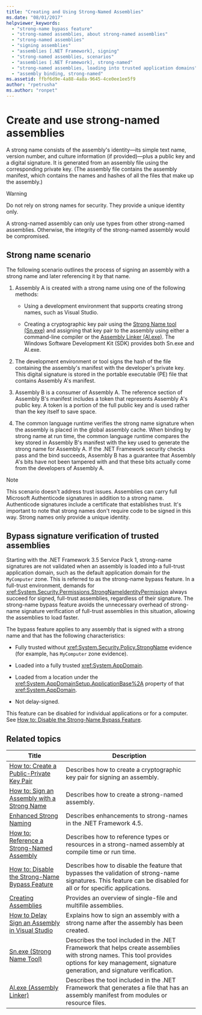 ```yaml
---
title: "Creating and Using Strong-Named Assemblies"
ms.date: "08/01/2017"
helpviewer_keywords:
  - "strong-name bypass feature"
  - "strong-named assemblies, about strong-named assemblies"
  - "strong-named assemblies"
  - "signing assemblies"
  - "assemblies [.NET Framework], signing"
  - "strong-named assemblies, scenarios"
  - "assemblies [.NET Framework], strong-named"
  - "strong-named assemblies, loading into trusted application domains"
  - "assembly binding, strong-named"
ms.assetid: ffbf6d9e-4a88-4a8a-9645-4ce0ee1ee5f9
author: "rpetrusha"
ms.author: "ronpet"
---
```

# Create and use strong-named assemblies

A strong name consists of the assembly's identity—its simple text name, version number, and culture information (if provided)—plus a public key and a digital signature. It is generated from an assembly file using the corresponding private key. (The assembly file contains the assembly manifest, which contains the names and hashes of all the files that make up the assembly.)

> [!WARNING]
> Do not rely on strong names for security. They provide a unique identity only.

A strong-named assembly can only use types from other strong-named assemblies. Otherwise, the integrity of the strong-named assembly would be compromised.

## Strong name scenario

The following scenario outlines the process of signing an assembly with a strong name and later referencing it by that name.

1. Assembly A is created with a strong name using one of the following methods:

    - Using a development environment that supports creating strong names, such as Visual Studio.

    - Creating a cryptographic key pair using the [Strong Name tool (Sn.exe)](../../../docs/framework/tools/sn-exe-strong-name-tool.md) and assigning that key pair to the assembly using either a command-line compiler or the [Assembly Linker (Al.exe)](../../../docs/framework/tools/al-exe-assembly-linker.md). The Windows Software Development Kit (SDK) provides both Sn.exe and Al.exe.

2. The development environment or tool signs the hash of the file containing the assembly's manifest with the developer's private key. This digital signature is stored in the portable executable (PE) file that contains Assembly A's manifest.

3. Assembly B is a consumer of Assembly A. The reference section of Assembly B's manifest includes a token that represents Assembly A's public key. A token is a portion of the full public key and is used rather than the key itself to save space.

4. The common language runtime verifies the strong name signature when the assembly is placed in the global assembly cache. When binding by strong name at run time, the common language runtime compares the key stored in Assembly B's manifest with the key used to generate the strong name for Assembly A. If the .NET Framework security checks pass and the bind succeeds, Assembly B has a guarantee that Assembly A's bits have not been tampered with and that these bits actually come from the developers of Assembly A.

> [!NOTE]
> This scenario doesn't address trust issues. Assemblies can carry full Microsoft Authenticode signatures in addition to a strong name. Authenticode signatures include a certificate that establishes trust. It's important to note that strong names don't require code to be signed in this way. Strong names only provide a unique identity.

## Bypass signature verification of trusted assemblies

Starting with the .NET Framework 3.5 Service Pack 1, strong-name signatures are not validated when an assembly is loaded into a full-trust application domain, such as the default application domain for the `MyComputer` zone. This is referred to as the strong-name bypass feature. In a full-trust environment, demands for <xref:System.Security.Permissions.StrongNameIdentityPermission> always succeed for signed, full-trust assemblies, regardless of their signature. The strong-name bypass feature avoids the unnecessary overhead of strong-name signature verification of full-trust assemblies in this situation, allowing the assemblies to load faster.

The bypass feature applies to any assembly that is signed with a strong name and that has the following characteristics:

- Fully trusted without <xref:System.Security.Policy.StrongName> evidence (for example, has `MyComputer` zone evidence).

- Loaded into a fully trusted <xref:System.AppDomain>.

- Loaded from a location under the <xref:System.AppDomainSetup.ApplicationBase%2A> property of that <xref:System.AppDomain>.

- Not delay-signed.

This feature can be disabled for individual applications or for a computer. See [How to: Disable the Strong-Name Bypass Feature](../../../docs/framework/app-domains/how-to-disable-the-strong-name-bypass-feature.md).

## Related topics

|Title|Description|
|-----------|-----------------|
|[How to: Create a Public-Private Key Pair](../../../docs/framework/app-domains/how-to-create-a-public-private-key-pair.md)|Describes how to create a cryptographic key pair for signing an assembly.|
|[How to: Sign an Assembly with a Strong Name](../../../docs/framework/app-domains/how-to-sign-an-assembly-with-a-strong-name.md)|Describes how to create a strong-named assembly.|
|[Enhanced Strong Naming](../../../docs/framework/app-domains/enhanced-strong-naming.md)|Describes enhancements to strong-names in the .NET Framework 4.5.|
|[How to: Reference a Strong-Named Assembly](../../../docs/framework/app-domains/how-to-reference-a-strong-named-assembly.md)|Describes how to reference types or resources in a strong-named assembly at compile time or run time.|
|[How to: Disable the Strong-Name Bypass Feature](../../../docs/framework/app-domains/how-to-disable-the-strong-name-bypass-feature.md)|Describes how to disable the feature that bypasses the validation of strong-name signatures. This feature can be disabled for all or for specific applications.|
|[Creating Assemblies](../../../docs/framework/app-domains/create-assemblies.md)|Provides an overview of single-file and multifile assemblies.|
|[How to Delay Sign an Assembly in Visual Studio](/visualstudio/ide/managing-assembly-and-manifest-signing#how-to-sign-an-assembly-in-visual-studio)|Explains how to sign an assembly with a strong name after the assembly has been created.|
|[Sn.exe (Strong Name Tool)](../../../docs/framework/tools/sn-exe-strong-name-tool.md)|Describes the tool included in the .NET Framework that helps create assemblies with strong names. This tool provides options for key management, signature generation, and signature verification.|
|[Al.exe (Assembly Linker)](../../../docs/framework/tools/al-exe-assembly-linker.md)|Describes the tool included in the .NET Framework that generates a file that has an assembly manifest from modules or resource files.|
